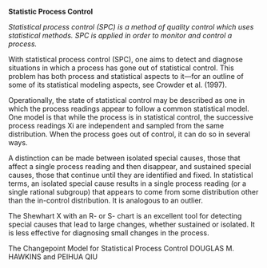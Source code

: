**Statistic Process Control**

*Statistical process control (SPC) is a method of quality control which uses statistical methods. 
SPC is applied in order to monitor and control a process.*

With statistical process control (SPC), one aims
to detect and diagnose situations in which a
process has gone out of statistical control. This problem
has both process and statistical aspects to it—for
an outline of some of its statistical modeling aspects,
see Crowder et al. (1997). 

Operationally, the state of
statistical control may be described as one in which
the process readings appear to follow a common statistical
model. One model is that while the process
is in statistical control, the successive process readings
Xi are independent and sampled from the same distribution. 
When the process goes out of control, it
can do so in several ways. 

A distinction can be made
between isolated special causes, those that affect a
single process reading and then disappear, and sustained
special causes, those that continue until they
are identified and fixed. In statistical terms, an isolated
special cause results in a single process reading
(or a single rational subgroup) that appears to come
from some distribution other than the in-control distribution.
It is analogous to an outlier. 

The Shewhart
X with an R- or S- chart is an excellent tool for
detecting special causes that lead to large changes,
whether sustained or isolated. It is less effective for
diagnosing small changes in the process.

The Changepoint Model for
Statistical Process Control
DOUGLAS M. HAWKINS and PEIHUA QIU
